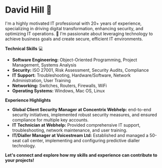 # David Hill 👋

I'm a highly motivated IT professional with 20+ years of experience, specializing in driving digital transformation, enhancing security, and optimizing IT operations. 🚀  I'm passionate about leveraging technology to achieve business goals and create secure, efficient IT environments.

**Technical Skills** 💻

* **Software Engineering:** Object-Oriented Programming, Project Management, Systems Analysis
* **Security:** ISO 27001, Risk Assessment, Security Audits, Compliance
* **IT Support:** Troubleshooting, Hardware/Software, Network Administration, User Training 
* **Networking:** Switches, Routers, Firewalls, WiFi
* **Operating Systems:** Windows, Mac OS, Linux


**Experience Highlights**

* **Global Client Security Manager at Concentrix Webhelp:**  end-to-end security initiatives, implemented robust security measures, and ensured compliance for multiple key accounts.
* **IT Technician at Webhelp:** Provided comprehensive IT support, troubleshooting, network maintenance, and user training.
* **IT/Dialler Manager at Voicestream Ltd:** Established and managed a 50-seat call center, implementing and configuring predictive dialler technology.

**Let's connect and explore how my skills and experience can contribute to your projects!**
